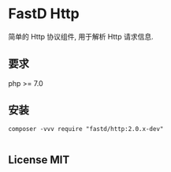# FastD Http

简单的 Http 协议组件, 用于解析 Http 请求信息.

## 要求

php >= 7.0

## 安装

```
composer -vvv require "fastd/http:2.0.x-dev"
```

```php

```

## License MIT
